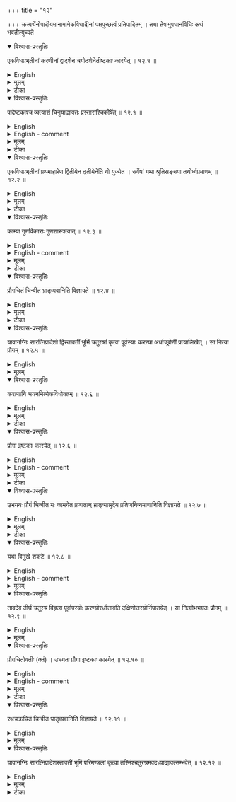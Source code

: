 +++
title = "१२"

+++
क्रत्वर्थेनोपादीयमानामामेकविधादीनां पक्षपुच्छत्वं प्रतिपादितम् ।
तथा तेषामुपधानविधिः कथं भवतीत्युच्यते



<details open><summary>विश्वास-प्रस्तुतिः</summary>

एकविधप्रभृतीनां करणीनां द्वादशेन त्रयोदशेनेतीष्टकाः कारयेत् ॥ १२.१  ॥
</details>

<details><summary>English</summary>

For one-fold etc. (upto the six-fold fire-altar), square bricks of side equal to one-twelfth and one-thirteenth of the side (of the fire-altar) are to be made as also their quarters. 
</details>


<details><summary>मूलम्</summary>

एकविधप्रभृतीनां करणीनां द्वादशेन त्रयोदशेनेतीष्टकाः कारयेत् ॥ १२.१  ॥
</details>

<details><summary>टीका</summary>

करणानां द्वादशेन त्रयोदशेन कृतैःसमचतुरश्रैः इष्टकाः कारयेत् ।
सर्वतो द्वादशेनैकं करणं सर्वतस्त्रयोदशेन द्वितीयम् ।
</details>

<details open><summary>विश्वास-प्रस्तुतिः</summary>

पादेष्टकाश्च व्यत्यासं चिनुयाद्यावतः प्रस्तारांश्चिकीर्षेत् ॥ १२.१  ॥
</details>

<details><summary>English</summary>

(With the two layers) alternating with each other as many layers as desired are to be constructed.
</details>


<details><summary>English - comment</summary>

12.1. The side of an one-fold fire-altar of area 1 sq.pu. is 120 ang; that of a six-fold fire-altar is 293 ang 31 tilas. Baudhāyana (Bśl. 5.8-5.15) has discussed the question of fire-altars smaller than 7 sq. pu.. Here it is maintained that no fire-altar smaller than the seven-fold should be used, although some teachers uphold the legitimacy of fire-altars from 1 to 6 sq. pu. Such smaller fire-altars may be constructed but then only in the form of praugas, rathacakras etc. 
</details>


<details><summary>मूलम्</summary>

पादेष्टकाश्च व्यत्यासं चिनुयाद्यावतः प्रस्तारांश्चिकीर्षेत् ॥ १२.१  ॥
</details>

<details><summary>टीका</summary>

पादेष्टकाश्च द्वादशीवधास्त्रयोदशविधाश्वार्धेष्टकाश्चेति शुल्बान्तरम् ।
अस्माकमपि प्रौगेर्ऽधेष्टकाः कार्याः ।
एकविधादिष्वपि यदि प्रथमप्रस्तारो द्वादशभिः द्वितीयस्त्रयोदशभिरित्यस्मिन्पाक्षेर्ऽधेष्टकाः कार्याः ।
इतरथा सङ्धया न पूर्यत एव ।

तत्र श्लोकाः

द्विविधे मानिका रज्जुःसप्तत्या च शतेन च ।

अङ्गुलीनां मिता सा स्यादूनाग्नेर्दशमिस्तिलैः ॥


त्रिविधे मानिका रज्जुरष्टोत्तरशतद्वयम् ।

षड्भिरेव तिलैरूना गणकैः परिकल्पिता ॥


विधस्पापि चतुर्थस्य मानिका रज्जुरुच्यते ।

मिता शतद्वयेनाथ चत्वारिंशाधिकेन च ॥


विधस्य पञ्चमस्येयमष्टषष्टिःशतद्वयी ।

एकादशतिलैर्युक्तां मानिकां गणका विदुः ॥


चतुर्भिश्च नवत्या च शताभ्यां च मिता भवेत् ।

त्रिभिरेव तिलैरूना षढ्विधस्य विधानिका ॥


उपधानेऽभितः पादास्तिस्रो रीत्योऽथ द्वादश्यः ।
ततः पञ्च त्रयोदश्यः ।
तत एका त्रयोदशी ।
पादरीतिः तत एका त्रयोदशी ततस्तिस्रोऽभितः पादा रीत्यां द्वादश्यः ।
द्वितीयस्यां एका चतुर्थी च तेभ्योऽन्योऽष्टमी ।
एष प्रस्तारः ।
अपरस्मिन् प्रस्तारे द्वे रीत्यौ त्रयोदश्येका त्रयोदशी पादा तत एकाभिहितपादा त्रयोदशी ।
ततश्चतस्रो द्वादश्यः ।
अथ मध्यमाःषडिष्टकाः चतुर्भेदाः, एष द्विशतः प्रत्तारः ॥


व्यत्यासमिति  गतमेतत् ॥
</details>

<details open><summary>विश्वास-प्रस्तुतिः</summary>

एकविधप्रभृतीनां प्रथमाहारेण द्वितीयेन तृतीयेनेति यो युज्येत । सर्वेषां यथा श्रुतिसङ्ख्या तथोर्ध्वप्रमाणम्  ॥ १२.२ ॥
</details>

<details><summary>English</summary>

From one-fold etc. (upto the six-fold), bricks are used in the first, second and third construction; in all cases and also for higher constructions, their number is according to the prescription of the Śruti (that is, 1000 bricks for all constructions).
</details>

<details><summary>मूलम्</summary>

एकविधप्रभृतीनां प्रथमाहारेण द्वितीयेन तृतीयेनेति यो युज्येत । सर्वेषां यथा श्रुतिसङ्ख्या तथोर्ध्वप्रमाणम्  ॥ १२.२ ॥
</details>

<details><summary>टीका</summary>

एकविधप्रभृतीनां षड्विधपर्यन्तानां सर्वेषां प्रथमाहारे द्वितीयाहारे च यथा सङ्ख्याः श्रूयन्ते ।
किमुक्तं भवति? यदि प्रथमाहारःसहस्रसङ्ख्या जानुदघ्नता च ।
अथ द्वितीय एते युक्ता एव ।
ते धर्माः सप्तार्धस्वरूपयुक्ता एवेति ।
तच्च वचनं सप्तार्धप्रकृतित्वज्ञापनार्थम् ॥


करविन्दीया व्याख्या

व्यत्या र्षेत्

गतम् ।
विकृतिषु पुनर्व्यत्यासे वचनं किमर्थम्? उच्यते  प्रकृतौ चितीनां प्रस्ताराणां च वैषम्यात्किमयं व्यत्यासः प्रस्तारधर्मः चितिधर्म इति कस्यचित्सन्देहःस्यात् ।
विकृतौ तु द्विप्रस्ताराश्वितय इति प्रस्तारयोर्वैषम्येमायं व्यत्यासः कस्य धर्म इति सन्देहे यावन्तः प्रस्तारास्तावतो व्यत्यस्य चिनुयात्भेदाभावाय ।
व्यत्यासस्य प्रस्तारधर्मताप्रतिपादनाय पुनर्वचनं व्यत्यासस्य ।

एकवि माणम्

एकविधप्रभृतिषड्विधपर्यन्तानां प्रथमाहारः प्रथमप्रयोगः यो युज्येत भृशं युक्तो भवति ।
यथाश्रुतिसङ्ख्या श्रुत्युक्तेन प्रकारेण सङ्ख्या सहस्रादिः यथा भृशं युज्यते तथोर्ध्वप्रमाणं जानुदघ्नादि च योयुज्येतेति च सम्बन्धः ।
एकविधप्रभृतिषड्विधपर्यन्तानां सर्वेषां प्रथमाहारेण द्वितीयाहारेण तृतीयाहारेण "साहस्रं चिन्वीत प्रथमं चिन्वानः" इत्याद्याः श्रूयमाणाः साहस्रादिसङ्ख्याजानुदघ्नादिपरिमाणाश्वैतेषु सम्पाद्यतयोपदिश्यन्ते ।
एतेन एकविधस्य

प्रकृतित्वे द्विविधादीनां तत्प्रकृतित्वे च साहस्रादिसङ्ख्याजानुदघ्नादि परिमाणत्वं सिद्धं भवति ।
एकविधादयोऽपि नित्या एव अकामसम्बन्धात् ।
प्रकृतयो विकृतयश्च नित्या उक्ताः ।
इतानीं काम्याः प्रौगादय उच्यन्ते ।
</details>

<details open><summary>विश्वास-प्रस्तुतिः</summary>

काम्या गुणविकाराः गुणशास्त्रत्वात् ॥ १२.३ ॥
</details>

<details><summary>English</summary>

The kāmya (fire-altars) are (endowed with) different merits and (are prescribed for the fulfilment of special desires) according to the science of merits (guṇaśāstra).
</details>

<details><summary>English - comment</summary>

12.3. The kamyas (desires) are different forms of the seven-fold fire-altar. Guņas (qualities) are six in number (Karavinda). For guṇavikāra see Āśr. 14.1, 1). 
</details>

<details><summary>मूलम्</summary>

काम्या गुणविकाराः गुणशास्त्रत्वात् ॥ १२.३ ॥
</details>

<details><summary>टीका</summary>

नित्यस्य सप्तविधाग्नेर्विकाराः प्रौगाद्याकृतिविशेषेण गुणेन विकृताः ।
कुतः? गुणशास्त्रत्वात् ।
गुणं शास्ति विदधातीति गुणशास्त्रम् ।
"प्रौगचितं चिन्वीत" इति वक्ष्यमाणं वाक्यं प्रौगस्याग्नेश्वयनमनूद्य तत्र भातृव्यापनोदनफलार्थं प्रौगाद्याकृतिविशेषं गुणं विधत्ते ।
तस्मात्काम्याः प्रौगादयः ।
गोदोहनादिवन्नित्यस्याग्नेर्गुणविकाराः न नित्याः नैव प्रकृतय इति ।

सुन्दरराजीया व्याख्या

(व्यत्या र्षेत्)

"सन्ध्यन्तराले पञ्चमभागीयाःसपादाः" इत्यस्यापरा व्याख्यापादशब्देन प्रस्तुता एवाणूकापादा गृह्यन्ते ।
प्रस्तुताश्च पादा अष्टसंख्या इति तथैवेह ग्राह्याः ।
तत्रैवमुपधानम्  प्रथमे प्रस्तारे सन्ध्यन्तराले पार्श्वयोस्त्रिंशदङ्गुलं परिशिष्य मध्यमे पञ्चत्रिंशत्पञ्चमभागीयाः, परिशिष्टयोस्त्रिंशदङ्गुलयोः पश्चात्पुरस्ताच्च द्वेद्वे पञ्चदशाङ्गुले उदीच्यौ, मध्ये तस्रस्तिस्रोऽणूकाः, पञ्चमीभिः पूरयितुमशक्यत्वात्पुच्छस्य पार्श्वयोः पुरतःषट्षट्पञ्चदशाङ्गुलाः ।
पुच्छशेषे त्रयोदशाणूकाः, एवं कृते अष्टोनद्विशतं भवति ।
पुच्छमध्येऽणूकामेकामुद्धृत्य दशाङ्गुला नवोपदध्यात् ।
आत्मनि द्वितीये मध्ये वा मन्त्रोपधानसौकर्यार्थम् ।
एवं द्विशतः प्रस्तारः ।
अपरस्मिन् पुच्छवर्जं यथासूत्रमेवात्मनि प्राच्यो दश रीत्यः ।
तत्र दक्षिणस्यां मध्ये पञ्चमीं निधाय ततः प्राक्पश्चाच्च द्वेद्वे प्रादेशमायौ ।
एवमुत्तरस्यां पुच्छस्यापरार्धे पार्श्वयोर्मध्ये च तिस्रस्तिस्रःषड्भागीयाः प्राच्यः, पुच्छशेषे द्वादशाणूकाः ।
ये तु षड्भागीया नेच्छन्ति तेषामपि पुच्छवर्जमेवमेवोपधानम् ।
तत्र पुच्छे प्रादेशमुपधायेत्यस्य प्रादेशेष्टकामुपधायेत्येवं वर्णयन्ति ।
अन्यथा भेदप्रसङ्गात् ।
प्रादेशाश्चतुर्भागीयाभिःसह न शेरत इति सामर्थ्यात्पञ्चमभागीयानामाक्षेपः ।
तत्रैवमुपधानम्  पुच्छस्यपूर्वार्धे पार्श्वयोश्चतस्रः पञ्चदशाह्गुलाः ।
मध्ये षडणूकाः ।
अपरार्धे पञ्चदश पञ्चम्यः ।
पुच्छाग्रे मध्यमा अभितो द्वे उद्धृत्याष्टौ प्रादेशेष्टका उपधेयाः ।
एवमष्टोनद्विशतं भवति ।
ततः पूर्ववदेकां चतुथीं पञ्चमीं वोद्धृत्य दशाङ्गुला वाष्टाङ्गुला वोपदध्यात् ।
द्विशतः प्रस्तारः ।
द्वितीये प्रस्तारे पुच्छे षोडशाणूकाः, आत्मन्युत्तरस्यां रीत्यां चतसृभ्यः पञ्चमीभ्यः प्राक्तिस्रोऽष्टाह्गुला उदीच्यः तत एका पञ्चमी ।
ततस्तिस्रोऽष्टाङ्गुलाः ।
ततस्तिस्रः पञ्चम्यः ।
दक्षिणारीतिः पूर्ववदेव ।
द्विशतः प्रस्तारः ।
एवं सारत्निप्रादेशस्योपधानमुक्तमाचार्येण ।
तद्रहितस्योच्यते  पक्षाग्रयोस्तिस्रस्तिस्रोऽणूकाः ।
तासां पस्वात्पुरस्ताच्च द्वेद्वे पञ्चदशाङ्गुले ।
एवम्न्ययोरप्यात्मानं प्रदेशेनोपेताः पार्श्वयोः षट्षट्प्रादेशाः ।
पक्षशेषे पञ्चम्यः ।
सन्ध्यन्तराले चत्वारिंशत्पञ्चमभागीया आत्मशेषः पूर्वोक्तवदेव ।
पुच्छस्य पूर्वार्धे पार्श्वयोरष्टौ पञ्चदशाङ्गुलाः, पध्ये षडणूकाः ।
अपरार्धे षड्भागीयाभिरुदीच्यस्तिस्रो रीतयः ।
तासु पूर्वस्यां पार्श्वयोर्द्वेद्वे दशाङ्गुले ।
पुच्छस्य पूर्वार्धे षड्भागीया अष्टादश ।
अपरार्धे पृष्ठयामभितः पञ्चम्याकुद्धृत्य अष्टौ पादेष्टका उपदध्यात् ।
आत्मनि पूर्वरीतौ मध्ये पञ्चमीं निधायाभितश्चतस्रः पादेष्टका उपदध्यात् ।
एवं द्विशतः प्रस्तारः ।
अथात्रापि षड्भागीयामनिच्छतां पुच्छस्य पार्श्वयोः पुरतःषट्षट्पञ्चदशाङ्गुलाः ।
पुच्छशेषे त्रयोदशाणूकाः ।
पक्षाग्रयोश्चतस्रश्चतस्रोऽणूकाः ।
शेषं पूर्वोक्तवदेव ।
एवं कृते चतुरशीतिशतमिष्टका भवन्ति ।
तत्रात्मनि पृष्ठयान्ते चतुर्थ्यौ पञ्चम्यावुद्धृत्याष्टादशाङ्गुला अष्टाङ्गुला वोपदध्यात् ।
द्विशतः प्रस्तारः ।
अन्यस्मिन् प्रस्तारे पुच्छाप्यये पञ्चमभागीया इत्यादि यथासूत्रम् ।
आत्मनः पूर्वरीतिः पूर्वोक्तवत् ।
पुच्छस्य पूर्वार्धेऽष्टावणूकाः अपरार्धे पञ्चम्यावृद्धृत्याष्टङ्गुला उपदध्यात् ।
द्विशतः प्रस्तारः ।
एवमुपधानस्यानेकप्रकारा उक्ताः ।
तत्र युक्ततरः प्रकारो विद्वद्भिरादरणीयः ।
सर्वेष्वेव प्रकारेषु पुच्छाप्यये पक्षाप्यये वा अन्यतरत्र विशया इष्टका उपधीयन्त इत्यनुसन्धातव्यम् ॥


एकादशः खण्डः.



एकविधप्रभृतीनांत्पादेष्टकाश्व.

व्याधिकरणःष्ठयौ ।
एकविधप्रभृतीनां षड्विधपर्यन्तानां याः करण्यः तासां द्वादशेन त्रयोदशेनेति समचतुरश्रा इष्टकाः कारयेत्पादेष्टकाश्च ।

ताश्चतुर्बागीया नवम्यश्चेति द्विविधाः ।

तत्र श्लोकाः

अङ्गुल्यो विंशतिशतं करण्येकविधे भवेत् ।

द्विविधे सप्ततिशतं ज्ञेयं दशतिलोनितम् ॥


त्रिविधे द्वे शते चाष्टौ चाङ्गुल्यष्,ट्तिलोनिताः ।

चतुर्विधस्य करणी चत्वलारिंशच्छतद्वयम् ॥


अष्टषष्टिः पञ्चविधे सैकादशतिले शते ।

षड्विधे त्रिशताच्याज्याःषडङ्गुल्यस्तिलावपि ॥


एकविधस्य तावत्करण्या द्वादशेन दशाङ्गुलेनैकं करणम् ।
तदर्धेन पञ्चाङ्गुलेन द्वितीयं पादेष्टकारूपम् ।
तृतीयेन च सैकादशतिलेन त्र्यङ्गुलेन तृतीयम् ।
सा नवमीत्युच्यते ।
एवं त्रयोदशेन साष्टतिलेन नवाङ्गुलेनैकम् ।
तदर्धेन तत्पाद्याः ।
चतुरङ्गुला सैकविंशतितिला ।
तृतीयेन च नवमी त्र्यङ्गुला सतिलत्रया ।
एवं द्विविधादिषु द्रष्टव्यम् ।

व्यत्यासंश्चिकीर्षेत्

तत्र प्रस्तारयोरनुक्तत्वात्द्वादशीत्रयोदशीनामेव सावयवानां प्रस्तारेषु व्यत्यासः ।
द्वादशीभिःसावयवभिरेकः प्रस्तारः त्रयोदशीभिरपर इति ।
संकालितोपधानं तु न भवत्यवचनातेतदतिदिष्टप्रौगचित्यसम्भवाच्च ।
तत्र प्रथमे प्रस्तारे अग्निमध्ये नवद्वादशीनां नवम्यश्चतुरश्रीकृताः ।
ताः परितःषष्टिः पाद्याः ।
ताः परितोऽष्टाविंशतिशतं द्वादश्यः ।
उत्तरांस एकामुद्धृत्य चतस्लः पाद्याः ।
द्विशतः प्रस्तारः ।
अपरस्मिन् त्रयोदशभिः प्रच्छादिते नवषष्टिशतमिष्टका भवन्ति ।
अग्निमध्यस्थमुद्धत्य चतस्रः पाद्याः ।
प्रतिकोणं चतस्रश्चतस्रः पाद्याः पृष्ठयायां पश्चात्पुरस्ताच्चैकैकामुद्धृत्य नवनव नवम्यः ।
द्विशतः प्रस्तारः ।

एकविध र्ध्वप्रमाणं एकविधादीनामपि सहस्रादिसंख्या ।
ऊर्ध्वप्रमाणं च जानुदघ्नादिसप्तविधादिपद्भवत्येव ।
क्षेत्रापचयेऽपि संख्योर्ध्वप्रमाणयोर्नापचय इत्यर्थः ॥


कपर्दिभाष्यम्

काम्या गुणविकाराः गुणशास्रत्वात् ॥ .३ ॥


काम्याः प्रौगादयः गुणेन विकृताः  किमुक्तं भवति? गुणसिद्धिर्नाग्नेः ।
कुतः? गुणशास्रत्वात् ।
शास्तीति शास्रम् ।
गुणोऽत्र शिष्यते नाग्निः ।
तस्माद्गुणशास्त्रत्वात्गोदोहनादिव, द्गुणफलान्योतानि ॥
</details>

<details open><summary>विश्वास-प्रस्तुतिः</summary>

प्रौगचितं चिन्वीत भ्रातृव्यवानिति विज्ञायते  ॥ १२.४ ॥
</details>

<details><summary>English</summary>

Those who have many foes should construct a (fire-altar in the form of an isosceles) triangle; this is the tradition.
</details>

<details><summary>मूलम्</summary>

प्रौगचितं चिन्वीत भ्रातृव्यवानिति विज्ञायते  ॥ १२.४ ॥
</details>

<details><summary>टीका</summary>

प्रौगः शकटपुर्वभागः ।
तदाकारं चिन्वीत भ्रातृव्यवान्यस्य बहवः भ्रातृव्याः स एवं चिन्वीत ।
</details>

<details open><summary>विश्वास-प्रस्तुतिः</summary>

यावानग्निः सारत्निप्रादेशो द्विस्तावतीं भूमिं चतुरश्रां कृत्वा पूर्वस्याः करण्या अर्धाच्छ्रोणीं प्रत्यालिखेत् । सा नित्या प्रौगम्  ॥ १२.५ ॥
</details>

<details><summary>English</summary>

A square twice as large as the area of the (seven-fold) fire-altar with (two) aratnis and (one) prādeśa is laid; the mid-point of the eastern side (of the square) is joined to the two western corners (of the square, and the area lying outside these lines is cut off); this is the exact triangle (equal in area to the seven-fold fire-altars of 71⁄2 sq. puruṣa).
</details>

<details><summary>मूलम्</summary>

यावानग्निः सारत्निप्रादेशो द्विस्तावतीं भूमिं चतुरश्रां कृत्वा पूर्वस्याः करण्या अर्धाच्छ्रोणीं प्रत्यालिखेत् । सा नित्या प्रौगम्  ॥ १२.५ ॥
</details>







<details open><summary>विश्वास-प्रस्तुतिः</summary>

कराणानि चयनमित्येकविधोक्तम्  ॥ १२.६  ॥
</details>

<details><summary>English</summary>

Bricks are to be made as in the case of one-fold etc. 
</details>

<details><summary>मूलम्</summary>

कराणानि चयनमित्येकविधोक्तम्  ॥ १२.६  ॥
</details>

<details><summary>टीका</summary>

एतच्च वचनं सप्तार्धस्य प्रकृतित्वज्ञापनार्थम् ।
पञ्चदशभिरङ्गुलैर्नवभिश्च तिलैः अन्तरा चतुःपुरुषा रज्जुः द्विस्तावतीं करोति ।
तथा चतुरश्रं विहृत्य सूत्रोक्तेन मार्गेण श्रोणीं परिलिखेत् ।
करणानि च कारयेत् ।
द्वादशेन त्रयोदशेन सपादेन च प्रौगाकारः ॥
</details>

<details open><summary>विश्वास-प्रस्तुतिः</summary>

प्रौगा इष्टकाः कारयेत् ॥ १२.६  ॥
</details>

<details><summary>English</summary>

fire-altars (that is, of side equal to one-twelfth and one-thirteenth of the side of the altar); these should have the shape of an isosceles triangle.
</details>

<details><summary>English - comment</summary>

12.4-12.6. The fire-altars in the form of isosceles triangles (prauga) are discussed in these sutras. The prauga has been likened to the fore part of a cart (śakaṭa-mukha). The method of transforming a square (or a rectangle) into an isosceles triangle has been discussed by Baudhayana (Bśl. 1.7). The construction of a fire-altar in the form of an isosceles triangle and the various types of bricks employed are fully discussed in Bśl. 14.1-14.8. Baudhāyana advises the use of rectangular bṛhatî bricks and their triangular halves and quarters by cutting the bṛhatis diagonally. 

Apastamba advises the use of isosceles triangular bricks of different sizes, as explained by his commentators. Since the isosceles triangle ABC formed out of the square EBCD is 1 sq. pu. we have (Fig. 13(a)): 
BC= AF = √15 pu AB 300 √3 ang = 
= 464 ang 22 ti (approx.) 
= 120 √15 ang 519 ang 21 ti. ( =4 pu. 39 ang. 21 ti, Karavinda) 

![](../images/fig13.png) 

Fig. 13 (a). An isosceles triangle from a square. (b) dvādaśī bricks and their sub- divisions. (c) trayodaśī bricks and their subdivisions. 
The one-twelfth brick, abc, for the first layer has each of its two equal sides one- twelfth of AB or AC and the base one-twelfth of BC The half bricks are obtained by dividing abc vertically by af, and the quarter bricks by joining the mid- points g, h, f of the three sides (Fig. 13(b)). Sundararaja prescribes the use of one- ninth bricks by trisecting the three sides of the one-twelfth brick and joining them, as shown in Fig. 13 (c). For the second layer, one-thirteenth and their sub- divisions are used. The dimensions are: 
B1 
B2 
B': 
1 
== 
one-twelfth (dvādaśi) isosceles triangular: side — 43 ang 10 ti, base 38 ang 25 ti (Karavinda) ; 
half of one-twelfth-43 ang 10 ti; 38 ang 25 ti; 19 ang 12† ti.; 
one-thirteenth (trayodaśi) isosceles triangular: side-39 ang 33 ti (= 40 ang-1 ti); base-35 ang 25 ti. ; 
B', half of one-thirteenth-39 ang 33 ti; 35 ang. 25 ti; 17 ang 29 ti. All these values agree with Karavinda's. Dimensions of quarter and one-ninth bricks are not given. 

If for the first layer, the two sides and the base are divided into 12 equal parts and the dividing points joined parallel to the sides and the base, the whole area will be divided into 144 isosceles triangles, each to be fitted exactly by the one-twelfth brick. The number 144 can be computed by permutation because, starting with one triangle at the apex it increases to 23 at the 12th layer with a common difference 2. For the second layer, where the sides are to be divided into 13 equal parts, there are likewise 169 triangles, each to be exactly fitted by one-thirteenth brick. Thus Sundararaja says: prathame prastare catuścatvārimśacchatena dvādasibhirudicyo dvadasa ritayaḥ |...aparasmin prastāre trayodaśibhiḥ navaṣaṣṭiśatena trayodaśa ritayaḥ | To complete the number of 200 bricks, in the first layer, 16 one-twelfth bricks in the middle four rows are replaced by 64 quarter bricks, and the apical brick is replaced by 9 one- ninth bricks, thus making up the deficit of 56 bricks. In the second layer, in place of 7 one-thirteenth bricks, 20 quarter and 18 one-ninth bricks are added to make good the deficit of 31 bricks. 
</details>

<details><summary>मूलम्</summary>

प्रौगा इष्टकाः कारयेत् ॥ १२.६  ॥
</details>

<details><summary>टीका</summary>

चतुःपुरुषारत्निना च पञ्चदशभिरङ्गुलैस्तिलैरेकविंशत्या परिमिता रज्जुरीषामात्री भवति वाक्षयोः प्रमाणम् ।
तस्या द्वादशेन च त्रयोदशेन च करणानि च कारयेत् ।
द्वादश्या प्रथमे प्रस्तारे प्रौगमुख्यः ।
चतुःषष्टिः पादेष्टकाः चतस्रश्चतस्रःश्रोण्योः ।
एवं चतुर्विंशोत्तरं शतम् ।
चतस्रोर्ऽधेष्टकाःश्रोण्योरेव ।

अन्यस्मिन् प्रस्तारे त्रयोदश्यः श्रोण्योः पादाश्वत्वारिंशत्द्वावर्धौ अष्टपञ्चाशदधिकशतं त्रयोदश्यः ।
प्रस्तारो द्विशतः ।
एवं व्यत्यासं चिनुयात् ।
तत्र श्लोकाः

एकोनविंशत्यरत्निभिरङ्गुलीभिःसहाष्टभिः ।

तिलानां पञ्चविंशत्या मिता पश्चाद्विमानिका ॥


एकविंशत्यरत्निभिरङ्गुलीनां त्रिपञ्चकैः ।

तिलानामेकविंशत्या मिता त्वेका विमानिका ॥


कुर्वन्ति प्रौगमग्निमेतास्तिस्रःसमीकृताः ।

आसामेव यथासूत्रं करणानि प्रकल्पयेत् ॥


करविन्दीया व्याख्या

प्रौगंयते

प्रौगः शकटस्य पूर्वभागः ।
तदाकृतिमग्निं चिन्वीत ।
भ्रादृव्यवान्भ्रातृव्यैश्रात्रुभिर्बाध्यमानः ।
तेन भ्रातृव्यान् प्रणुदत एव ॥


यावान  उगम्.

यावानरत्निप्रादेशाभ्यां सहितःसप्तविधः तावद्द्विगुणां समचतुरश्रां भूमिं कृत्वा तस्य चतुरश्रस्य पूर्वस्याः करण्या मध्यादारभ्य श्रोणी प्रत्यक्ष्णया लिखेत् ।
सप्तार्धविधस्य द्विस्तावती भूमिः पञ्चदशपुरुषाः ।
तस्याः करणी त्रयःपुरुषाश्चतुरधिकशताङ्गुलयः पञ्चविंशतितिलाश्च ।
तयापरेण यूपावटदेशं सञ्चरमवशिष्यानुप्रष्ट्यं समचतुरश्रं विहृत्य पूर्वस्याः करण्या अर्धाच्छोणी प्रत्यालिखेत् ।
सा भूमिःसप्तविधपरिमितप्रौगाकृतिर्भवति ॥


कर  येत्

अत्र करणी करणीनां द्वादशत्रयोदशकृतानि ।
ताभिश्च यनं प्रस्तारव्यत्यास इत्येवमाद्येकविधवत्ग्राह्यमित्यर्थः ।
विशेषस्तु प्रौगा इष्टकाः कारयेत् ।
करणानि प्रौगाकृतीनि भवेयुः ।
ता द्वादशत्रयोदशभागीयाः पादा अर्धाश्च प्रौगाकृतीनि भवेयुः ।
ता द्वादशत्रयोदशभागीयाः पादा अर्धाश्च प्रौगाकारा ग्राह्याः ।
चत्वारः पुरुषा एकोनचत्वारिंशदङ्गुलयः एकविंशतितिलाश्च प्रौगस्यैषा मात्रा ।
सा प्रौगस्य पार्श्वमानी ।
तस्याः द्वादशेन त्रयोदशेन च करणानि कारयेत् ।
पादा अर्धाश्च द्वादश भागीयानामष्टत्रिंशदह्गुलयः पञ्चविंशतितिलाश्च ।
एषामात्री तन्मुखम् ।
पार्श्वमान्यौ त्रिचत्वारिंशदङ्गुलयः दशतिलाश्च ।
अर्घेष्टकानामेकापार्श्वमानी ।
सैव अन्या अष्टत्रिंशदङ्गुलयः पञ्चविंशतितिलाश्च ।
एकोनविंशतिरङ्गुलयोर्ऽधत्रयोदशतिलाश्च मुखम् ।
पादेष्टकानामेकोनविंशतिरङ्गुलयः द्वाविंशतितिलाश्च ।
अथ त्रयोदशभागीयानां तासां पञ्चत्रिंशदङ्गुलयः पञ्चविंशतितिलाश्चैकं मुखम् ।
पार्श्वमान्यौ तिलोनचत्वारिंशदङ्गुलयः ।
अर्धेष्टकानामपि सैवैका पार्श्वमानी ।
अन्याः पञ्चत्रिंशदङ्गुलयः पञ्चविंशतितिलाश्च ।
सप्तदशाह्गुलयः एकोनत्रिंशत्तिलाश्च तिलार्धाश्वैकं मुखम् ।
पादेष्टकानां सप्तदशाङ्गुलय एकोनत्रिंशत्तिलाश्वैकं मुखम् ।
पार्श्वमान्यौ विंशतिरङ्गुलयोर्ऽधतिलोनाः ।
उपधाने प्रथमप्रस्तारे प्रौगमुखे चतुःषष्टिः पादेष्टका उपदध्यात् ।
श्रोण्योश्चतस्रश्चतुर्विंशोत्तरं शतं द्वादश्यः चतस्रोर्ऽधेष्टकाः ।
एष द्विशतः प्रस्तारः ।
अपरस्मिन् श्रोण्योर्विंशतिविशतिस्त्रयोदशपादाः द्वावर्धावष्टपञ्चाशदधिकशतं त्रयोदश्यः ।
एष द्विशतः प्रस्तारः ।
व्यत्यासश्च कार्यः ॥


सुन्दरराजीया व्याख्या

काम्याःगुणशास्रत्वात्

काम्याः छन्दश्वित्प्रभृतयोऽग्नयो नित्यस्य चतुरश्रस्य गुणविकारा, तस्यैवाग्नेणमात्रेण विकृतत्वात्गुणफलं स्वफलं च साधयन्ति ।
यथा अग्निष्टोमस्य गुणविकारा उक्थ्यादयः ।

प्रौगचितंविज्ञायते

प्रौगं शकटस्य मुखं त्रिकोणं, तद्वच्चीयत इति प्रौगचित् ।
"कर्मण्यग्नयाख्यायाम्" इति व्किप् ।

तस्याग्नेर्मानमाह

यावान लिखेत्

सारत्निप्रादेशस्य सप्तविधस्य करणी त्रीणि शतान्यष्टाविंशतिश्वाङ्गुलयोर्ऽधद्वादशतिलाः ।
तस्या द्विकरणी पादोनपञ्चषष्टिचतुःशताङ्गुलयः द्विस्तावत्याः पञ्चदशपुरुषायाश्चतुरश्रीकृताया भूमेः करणी ।
प्रणगस्य पार्श्वमानी चत्वारः पुरुष एकोनचत्वारिंशदङ्गुलय एकविंशतितिलाश्च ।
यावानग्निरित्येव सिद्धे सारत्निप्रादेशग्रहणं तस्य पक्षस्य शाखान्तरीय त्वेन यत्नसाध्यत्वातेकविधादिष्वेकशतपर्यन्तेषु केवलेषु कारत्निप्रदेशेषु च यथाकामं गुणविकारा भवन्त्येवेति पूर्वमेव प्रतिपादितम् ।
तत्र पक्षपुच्छरहितानां प्रौगचिदादीनां खाकाशश्रुतिवेदैकामित्यादिना आनीतस्य पुरुषस्य विंशतिशततमो भागोऽङ्गुलिः कल्प्या ।
तस्याश्वतुस्त्रिंशो भागस्तिलः ।

सा प्रौगं नित्या प्रकृत्येव ।
सा भूमिरेवं कृते प्रौगं भवति ।

करणानि थोक्तं करणं द्वादशेन त्रयोदशेनेत्यादिना ।

प्रौगाःरयेत्

द्वादश्याः पार्श्वे त्रिचत्वारिंशदङ्गुले सपाददशीतलयुक्ते नवतिलोनं नवत्रिंशदङ्गुलमपरम् ।
तेषामर्धैः पाद्याः ।
तृतीयैर्नवम्यः ।
त्रयोदश्यास्तु चत्वारिंशदङ्गुले तिलोने पार्श्वे त्रिपादोनषाट्त्रिंशदङ्गुलमपरम् ।
एतेषामर्धैः पाद्याः ।
तृतीयैश्च नवम्यः ।
उपादाने प्रथमे प्रस्तारे चतुश्वत्वारिंशच्छतेन द्वादशीभिरुदीच्यो द्वादश रीतयः ।
मध्यमरीतिचतुष्टये मध्यो षोडशोद्धृत्य चतुःषष्टिः पाद्याः ।
प्रौगमुख्यामुद्धृत्य नव नवम्यः ।
द्विशतः प्रस्तारः ।
अपरस्मिन् प्रस्तारे त्रयोदशीबिः नवषष्टिशतेन त्रयोदश रीतयः ।
तासु दशम्यां सप्तेष्टका उद्धृत्य विंशतिः पाद्याः ।
अष्टादशनवम्यश्च निधेयाः ।
एवं द्विशतः ।

कपर्दिभाष्यम्
</details>

<details open><summary>विश्वास-प्रस्तुतिः</summary>

उभययः प्रौगं चिन्वीत यः कामयेत प्रजातान् भ्रातृव्यान्नुदेय प्रतिजनिष्यमाणानिति विज्ञायते  ॥ १२.७ ॥
</details>

<details><summary>English</summary>

According to tradition, those who wish to destroy existing and future enemies should construct a fire-altar in the form of a rhombus (made of two isosceles triangles, ubhayata prauga).
</details>

<details><summary>मूलम्</summary>

उभययः प्रौगं चिन्वीत यः कामयेत प्रजातान् भ्रातृव्यान्नुदेय प्रतिजनिष्यमाणानिति विज्ञायते  ॥ १२.७ ॥
</details>

<details><summary>टीका</summary>

उभयतःशकटमेव चिन्वीत यः कामयेतोत्पन्नानुत्पत्स्यमानांश्च शत्रून् बाधेयेति ।
</details>

<details open><summary>विश्वास-प्रस्तुतिः</summary>

यथा विमुखे शकटे  ॥ १२.८ ॥
</details>

<details><summary>English</summary>

This (rhombus) looks like two inverted (fore parts) of a cart (joined together). 
</details>

<details><summary>English - comment</summary>

12.7-12.8. For the construction of a rhombus or two isosceles triangles on either side of the common base, Baudhyāyana's rules, Bśl. 2.8 may be referred to. The seven- fold fire-altar in the form of a rhombus, with the types of bricks to be used, has been discussed by Baudhāyana (Bśl. 15.1-15.6). In the case of the rhombus fire-altar, the bricks are to be made as in the case of the praugaciti, and these should be in the form of a rhombus, as Karavinda explains (karaṇāni cayanavidhiśca praugavat | viseṣaḥtūbhayataḥ praugāḥ iṣṭakāḥ|) 
</details>

<details><summary>मूलम्</summary>

यथा विमुखे शकटे  ॥ १२.८ ॥
</details>






<details open><summary>विश्वास-प्रस्तुतिः</summary>

तावदेव तीर्घं चतुरश्रं विहृत्य पूर्वापरयोः करण्योरर्धात्तावति दक्षिणोत्तरयोर्निपातयेत् । सा नित्योभभयतः प्रौगम्  ॥ १२.९ ॥
</details>

<details><summary>English</summary>

As in the case (of the isosceles triangle), a rectangle (twice the area of 7 sq. purușa) is constructed and the mid-points of the eastern and western sides are joined to the mid-points of the southern and northern sides (of the rectangle, and the area lying outside these lines is cut off); this is the exact rhombus. 
</details>

<details><summary>मूलम्</summary>

तावदेव तीर्घं चतुरश्रं विहृत्य पूर्वापरयोः करण्योरर्धात्तावति दक्षिणोत्तरयोर्निपातयेत् । सा नित्योभभयतः प्रौगम्  ॥ १२.९ ॥
</details>






<details open><summary>विश्वास-प्रस्तुतिः</summary>

प्रौगचितोक्तीः (क्तं) । उभयतः प्रौगा इष्टकाः कारयेत् ॥ १२.१० ॥
</details>

<details><summary>English</summary>

(Bricks for this fire-altars are to be made in the same manner) as described in the case of the isosceles fire-altars.
</details>

<details><summary>English - comment</summary>

12.9-12.10. These two sūtras and the first three (13.1-13.3) of the next chapter deal with the construction of the fire-altar in the form of a chariot wheel. Apastamba refers to the same type of rathacakraciti, as discussed in detail by Baudhāyana (Bśl. 16.1-16.5) and explained in the notes concerning these sūtras. 
</details>

<details><summary>मूलम्</summary>

प्रौगचितोक्तीः (क्तं) । उभयतः प्रौगा इष्टकाः कारयेत् ॥ १२.१० ॥
</details>

<details><summary>टीका</summary>

तावदेव सप्ताधेस्य द्विगुणम् ।
इह तु दीर्घचतुरश्रस्य द्विगुणायामप्रमाणविस्तारः ।
पुरुषद्वयेन त्रिबिररद्निभिः षोडशभिरङ्गुलैः सार्धैकविंशत्या तिलैः मिता तिर्यङ्मानीमध्ये च शङ्कून्निहत्य शङ्कुषु रज्ज्वा वेष्टयित्वा बाह्यतस्त्यजेत् ।
सप्तषशष्ठिशतत्रयमङ्गुलीनां चतुर्दशभिस्तिलैःसार्धयीषाप्रामाण्यम् ।
आसां द्वादशेन करणानि कारयेत् ।
प्रौगचितोभयतः प्रौगेष्टकाः कारयेत् ।
उभयतः प्रौघाकाराः इष्टकाः पादाश्वोभयतः प्रौघीभूताः ।
चयनविधिरुक्तः प्रौगे ।
तत्र श्लोकः

त्रिसप्तकैस्तिलैर्युक्तां साष्टाविंशशतत्रयीम् ।

प्रौगस्योत्तरस्याग्नेः तिर्यङ्भानीं विदुर्बुधाः ॥


तिर्यग्द्विगुणितायामे चतुरश्रे हविर्भुजः ।

शङ्गून्निहत्य मध्येषु करणेषु चतुर्ष्वपि ॥


रज्जुं शह्गुषु संयोज्य श्रोण्योरंसान् परित्यजेत् ।

शिष्टं सप्तार्धमेव स्याच्छकटे विमुखे यथा ॥


चतुर्दशतिलैर्युक्तं सप्तषष्टिशतत्रयम् ।

प्रौघस्योत्तरस्यैतदीषामात्रं प्रकल्पितम् ॥


ईषाद्वादशभागेन तथा भागोत्तरेण च्च ।

उभ्यतः प्रौगीभूताः सपादाः कारयेदिह ॥


करविन्दीया व्याख्या

उभ  ते

उभयतः प्रौगं  उभयतः शकटमुखम् ।
प्रजातान् शत्रून प्रणुदेयं जनिष्यमाणांश्च प्रणुदेयं यथा न जायन्ते तथा करवाणीत्यर्थः ।

श्रुतिपदं व्याचष्टे

यथावि  तोक्ताः

विमुखे  नानामुखघे शकटे यथा पृष्ठै संहिते तिष्ठेते तादृगाकारमुभयत्र प्रौगं तथा चिन्वीतेत्यर्थः ।
तावदेव पूर्वोक्तं सारत्निप्रादेशश्च सप्तविधस्य द्वियुणं दीर्घं चतुरश्रं विहृत्य तिर्यङ्नानीपार्श्वमानीनां मध्ये शङ्कुं निहत्य पूर्वस्माच्छङ्कोः दक्षिणं शङ्कुं प्रत्यक्ष्णया लिशेद्दक्षिणतः पश्चिमं पश्चिमतः उत्तरमुत्तरतः पूर्वं, एवं लिशेदुभयतः प्रौगाकृतिक्षेत्रं भवति ।
विस्तारद्विगुणायामं दीर्घं पञ्चपुरुषाः सप्तदशाङ्गुलास्वायामः, द्वौ पुरुषावष्टषष्टिरङ्गुलय एकविंशतितिलाश्च तिर्यङ्भानी दीर्घचतुरश्रस्य ॥


उभय  येत्

करणानि चयनविधिश्च प्रौगवत् ।
विशेषस्तूभयतः प्रौगाः इष्टकाः ।
त्रयः पुरुषाःसप्त चाङ्गुलयः सप्तदश तिलाश्च एषां प्रमाणम् ।
अस्य द्वादशो भागस्त्रिंशदङ्गुलयः पञ्चविंशतितिलाश्च ।
त्रयोदशो भागोऽष्टाविंशतिरङ्गुलयः त्रिभागोना नव तिलाश्च ।
शतद्वयं अष्टाविंशतिरङ्गुलयः एकविंशतितिलाश्वोभयतः प्रौगस्य तिर्यङ्भानी ।
तस्या द्वादशभागेन त्रयोदशभागेन परिमितं करणं यथा भवति तथा भवेत्करणम् ।
अर्धेष्टका द्वादशभागीयाभिस्त्रयोदशभागीयाभिस्व आयामतस्तुल्याः विस्तारतस्तदर्धविस्ताराः ।
पादेष्टका आयामतो विस्तारतश्वार्धाः ।
प्रथमे प्रस्तारे याःपादा उपहिताः ते द्वितीये तदन्यत्रोपधेयाः ।
द्वादशभागीयापक्षे चतस्रोर्ऽदेष्टकाः त्रयोदशभागीयापक्षे द्वे ॥


सुन्दरराजीया व्याख्या

उभयतःशकटे

विमुखे  विपर्यस्तमुखे प्राक्पश्चान्मुखे यथा शकटभागे तादृगेषोऽग्निर्भवति ।

ताव येत्

द्विस्तावदग्निक्षेत्रविस्तारद्विगुणायामं दीर्घचतुरश्रं विहरेत् ।
त्रीणि शतान्यष्टाविंशतिश्वाङ्गुलयो द्वाविंशतितिलाश्च तिर्यङ्भानी ।
द्विगुणा पार्श्वमानी ।
एवं विहृत्य पूर्वापरयोः करण्योर्मध्यात्दक्षिणोत्तरयोर्णध्ये निपादयेत् ।
बहिष्पन्द्यमपच्छिन्द्यात् ।

सुतोक्तः

एकविधोक्त इष्टकादिः ।

उभ रयेत्

द्वादश्याश्वत्वारि फलकानि त्रिंशदङ्गुलानि सैकविंशतितिलानि ।
एकाक्ष्णया सप्तविंशत्यङ्गुला त्रयोदशतिलयुक्ता ।
द्विगुणान्या ।
एषामर्धैः पाद्यास्तृतीयैर्नवम्यः ।
त्रयोदश्याश्वत्वारि फलकानि सपाद्ष्टाविंशत्यङ्गुलानि, इत्येकः कर्णरज्जुः ।
एक विधवदेवोपधांनम् ।
रीतयस्तु कोणादिमुखाः ।
द्वितीयप्रस्तारे मध्ये विंशतिः पाद्याः, अष्टादश नवम्यः ।
ता अपि मध्यस्थपादानां पश्चात्पुरक्ताच्च विधेयाः ॥


कपर्दिभाष्यम्
</details>

<details open><summary>विश्वास-प्रस्तुतिः</summary>

रथचक्रचितं चिन्वीत भ्रातृव्यवानिति विज्ञायते  ॥ १२.११ ॥
</details>

<details><summary>English</summary>

According to tradition, a fire-altar in the form of a chariot wheel is to be constructed (when it is desired) to destroy enemies.
</details>

<details><summary>मूलम्</summary>

रथचक्रचितं चिन्वीत भ्रातृव्यवानिति विज्ञायते  ॥ १२.११ ॥
</details>







<details open><summary>विश्वास-प्रस्तुतिः</summary>

यावानग्निः सारत्निप्रादेशस्तावतीं भूमिं परिमण्डलां कृत्वा तस्मिंश्चतुरश्रमवदध्याद्यावत्सम्भवेत् ॥ १२.१२ ॥
</details>

<details><summary>English</summary>

A circle of area equal to that of the (seven-fold) fire-altar with (two) aratnis and (one) prādeśa is made and the largest possible square is inscribed in it.
</details>

<details><summary>मूलम्</summary>

यावानग्निः सारत्निप्रादेशस्तावतीं भूमिं परिमण्डलां कृत्वा तस्मिंश्चतुरश्रमवदध्याद्यावत्सम्भवेत् ॥ १२.१२ ॥
</details>



<details><summary>टीका</summary>

शुल्बान्तरे रथचक्रद्वयमुक्तम्॑ अनेनाचार्येणैकमेवोक्तम्॑ तस्मात्तदेवोच्यते ।
यावानग्निःसारत्निप्रादेशो द्विस्तावतीं भूमिं परिमण्डलां कृत्वा उभयतः प्रौगस्य या तिर्यङ्भानी तया चतुरश्रं करणं कृत्वा तेनेष्टकाः कारयेत् ।
ताश्चतुरश्रे चतुश्वत्वा रिंशदधिकशतमुपधाय तासां चतुरश्रमवदध्याद्यावत्सम्भवेत् ।

इति द्वादशः खण्डः
</details>